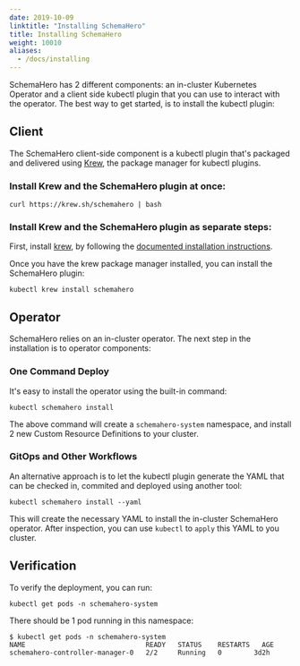 ```yaml
---
date: 2019-10-09
linktitle: "Installing SchemaHero"
title: Installing SchemaHero
weight: 10010
aliases:
  - /docs/installing
---
```



SchemaHero has 2 different components: an in-cluster Kubernetes Operator and a client side kubectl plugin that you can use to interact with the operator. The best way to get started, is to install the kubectl plugin:

## Client

The SchemaHero client-side component is a kubectl plugin that's packaged and delivered using [Krew](https://krew.dev), the package manager for kubectl plugins.

### Install Krew and the SchemaHero plugin at once:
```shell
curl https://krew.sh/schemahero | bash
```

### Install Krew and the SchemaHero plugin as separate steps:
First, install [krew](https://krew.dev), by following the [documented installation instructions](https://github.com/kubernetes-sigs/krew/#installation).

Once you have the krew package manager installed, you can install the SchemaHero plugin:

```shell
kubectl krew install schemahero
```

## Operator

SchemaHero relies on an in-cluster operator. The next step in the installation is to operator components:

### One Command Deploy

It's easy to install the operator using the built-in command:

```shell
kubectl schemahero install
```

The above command will create a `schemahero-system` namespace, and install 2 new Custom Resource Definitions to your cluster.

### GitOps and Other Workflows

An alternative approach is to let the kubectl plugin generate the YAML that can be checked in, commited and deployed using another tool:

```shell
kubectl schemahero install --yaml
```

This will create the necessary YAML to install the in-cluster SchemaHero operator. After inspection, you can use `kubectl` to `apply` this YAML to you cluster.

## Verification

To verify the deployment, you can run:

```shell
kubectl get pods -n schemahero-system
```

There should be 1 pod running in this namespace:

```shell
$ kubectl get pods -n schemahero-system
NAME                              READY   STATUS    RESTARTS   AGE
schemahero-controller-manager-0   2/2     Running   0        3d2h
```
